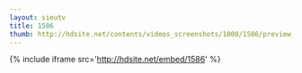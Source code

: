 ```yaml
---
layout: sieutv
title: 1586
thumb: http://hdsite.net/contents/videos_screenshots/1000/1586/preview_360p.mp4.jpg
---
```

{% include iframe src='http://hdsite.net/embed/1586' %}
 
